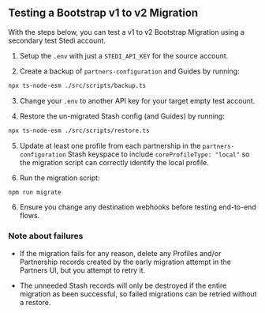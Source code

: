 ## Testing a Bootstrap v1 to v2 Migration

With the steps below, you can test a v1 to v2 Bootstrap Migration using a secondary test Stedi account.

1. Setup the `.env` with just a `STEDI_API_KEY` for the source account.

2. Create a backup of `partners-configuration` and Guides by running:

```bash
npx ts-node-esm ./src/scripts/backup.ts
```

3. Change your `.env` to another API key for your target empty test account.

4. Restore the un-migrated Stash config (and Guides) by running:

```bash
npx ts-node-esm ./src/scripts/restore.ts
```

5. Update at least one profile from each partnership in the `partners-configuration` Stash keyspace to include `coreProfileType: "local"` so the migration script can correctly identify the local profile.

6. Run the migration script:

```bash
npm run migrate
```

6. Ensure you change any destination webhooks before testing end-to-end flows.

### Note about failures

- If the migration fails for any reason, delete any Profiles and/or Partnership records created by the early migration attempt in the Partners UI, but you attempt to retry it.

- The unneeded Stash records will only be destroyed if the entire migration as been successful, so failed migrations can be retried without a restore.
